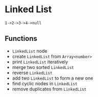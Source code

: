 # Linked List

```
1->2->3->4->null
```

## Functions

- `LinkedList` node
- create `LinkedList` from `Array<number>`
- print `LinkedList` iteratively
- merge two sorted `LinkedList`
- reverse `LinkedList`
- add two `LinkedList` to form a new one
- find cyclic nodes in `LinkedList`
- remove duplicates from `LinkedList`
